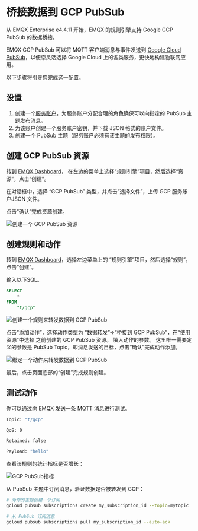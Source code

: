 # 桥接数据到 GCP PubSub
从 EMQX Enterprise e4.4.11 开始，EMQX 的规则引擎支持 Google GCP PubSub 的数据桥接。

EMQX GCP PubSub 可以将 MQTT 客户端消息与事件发送到 [Google Cloud PubSub](https://cloud.google.com/pubsub?hl=zh-cn)，以便您灵活选择 Google Cloud 上的各类服务，更快地构建物联网应用。

以下步骤将引导您完成这一配置。

## 设置

1. 创建一个[服务账户](https://developers.google.com/identity/protocols/oauth2/service-account#creatinganaccount)，为服务账户分配合理的角色确保可以向指定的 PubSub 主题发布消息。
2. 为该账户创建一个服务账户密钥，并下载 JSON 格式的账户文件。
3. 创建一个 PubSub 主题（服务账户必须有该主题的发布权限）。

## 创建 GCP PubSub 资源

转到 [EMQX Dashboard](http://127.g0.0.1:18083/#/resources)，
在左边的菜单上选择“规则引擎”项目，然后选择“资源”，点击“创建”。

在对话框中，选择 “GCP PubSub” 类型，并点击“选择文件”，上传 GCP 服务账户JSON 文件。

点击“确认”完成资源创建。

![创建一个 GCP PubSub 资源](./assets/gcp_pubsub_1.png)

## 创建规则和动作

转到 [EMQX Dashboard](http://127.0.0.1:18083/#/resources)，选择左边菜单上的
“规则引擎”项目，然后选择“规则”，点击“创建”。

输入以下SQL。

```sql
SELECT
    *
FROM
    "t/gcp"
```

![创建一个规则来转发数据到 GCP PubSub](./assets/gcp_pubsub_2.png)

点击“添加动作”，选择动作类型为 “数据转发”->“桥接到 GCP PubSub”，在“使用资源”中选择 之前创建的 GCP PubSub 资源。
填入动作的参数。 这里唯一需要定义的参数是 PubSub Topic，即消息发送的目标，点击“确认”完成动作添加。

![绑定一个动作来转发数据到 GCP PubSub](./assets/gcp_pubsub_3.png)

最后，点击页面底部的“创建”完成规则创建。

## 测试动作

你可以通过向 EMQX 发送一条 MQTT 消息进行测试。

```bash
Topic: "t/gcp"

QoS: 0

Retained: false

Payload: "hello"
```

查看该规则的统计指标是否增长：

![GCP PubSub指标](./assets/gcp_pubsub_4.png)

从 PubSub 主题中订阅消息，验证数据是否被转发到 GCP：

```bash
# 为你的主题创建一个订阅
gcloud pubsub subscriptions create my_subscription_id --topic=mytopic

# 从 PubSub 订阅消息
gcloud pubsub subscriptions pull my_subscription_id --auto-ack
```
